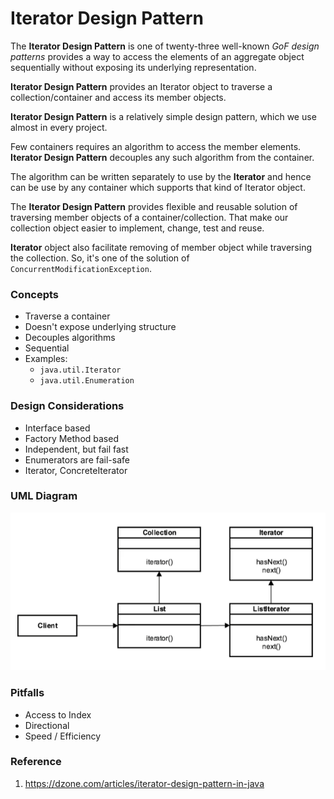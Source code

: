 # Iterator Design Pattern

The **Iterator Design Pattern** is one of twenty-three well-known _GoF design patterns_ provides a way to access the
elements of an aggregate object sequentially without exposing its underlying representation.

**Iterator Design Pattern** provides an Iterator object to traverse a collection/container and access its member objects.

**Iterator Design Pattern** is a relatively simple design pattern, which we use almost in every project.

Few containers requires an algorithm to access the member elements.
**Iterator Design Pattern** decouples any such algorithm from the container.

The algorithm can be written separately to use by the **Iterator** and hence can be use by any container
which supports that kind of Iterator object.

The **Iterator Design Pattern** provides flexible and reusable solution of traversing member objects of a container/collection.
That make our collection object easier to implement, change, test and reuse.

**Iterator** object also facilitate removing of member object while traversing the collection.
So, it's one of the solution of `ConcurrentModificationException`.

### Concepts

* Traverse a container
* Doesn't expose underlying structure
* Decouples algorithms
* Sequential
* Examples:
    * `java.util.Iterator`
    * `java.util.Enumeration`

### Design Considerations

* Interface based
* Factory Method based
* Independent, but fail fast
* Enumerators are fail-safe
* Iterator, ConcreteIterator

### UML Diagram

![uml diagram](../../../../../../../../.github/uploads/uml/iterator.png)

### Pitfalls

* Access to Index
* Directional
* Speed / Efficiency

### Reference

1. https://dzone.com/articles/iterator-design-pattern-in-java